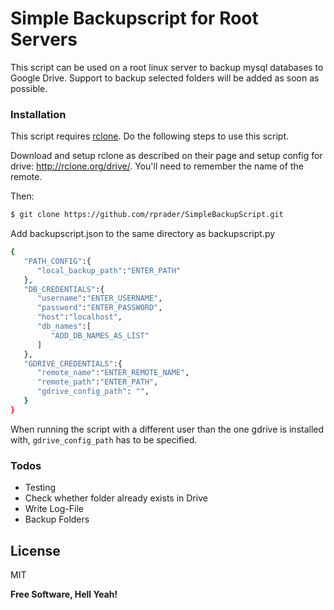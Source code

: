 # Simple Backupscript for Root Servers

This script can be used on a root linux server to backup mysql databases to Google Drive. Support to backup selected folders will be added as soon as possible.

### Installation

This script requires [rclone](http://rclone.org/install/). Do the following steps to use this script.

Download and setup rclone as described on their page and setup config for drive: http://rclone.org/drive/. You'll need to remember the name of the remote.

Then:
```sh
$ git clone https://github.com/rprader/SimpleBackupScript.git
```
Add backupscript.json to the same directory as backupscript.py

```sh
{
   "PATH_CONFIG":{
      "local_backup_path":"ENTER_PATH"
   },
   "DB_CREDENTIALS":{
      "username":"ENTER_USERNAME",
      "password":"ENTER_PASSWORD",
      "host":"localhost",
      "db_names":[
         "ADD_DB_NAMES_AS_LIST"
      ]
   },
   "GDRIVE_CREDENTIALS":{
      "remote_name":"ENTER_REMOTE_NAME",
      "remote_path":"ENTER_PATH",
      "gdrive_config_path": "",
   }
}
```
When running the script with a different user than the one gdrive is installed with, `gdrive_config_path` has to be specified.

### Todos

 - Testing
 - Check whether folder already exists in Drive
 - Write Log-File
 - Backup Folders

License
----

MIT


**Free Software, Hell Yeah!**
